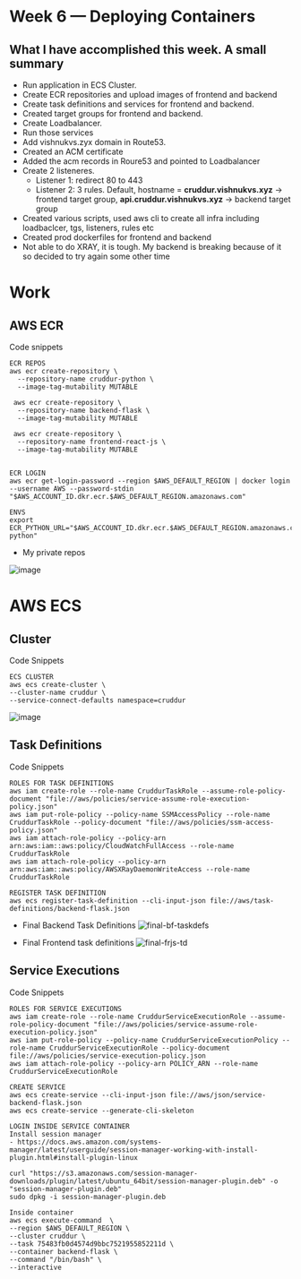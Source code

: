 # Week 6 — Deploying Containers

## What I have accomplished this week. A small summary
- Run application in ECS Cluster. 
- Create ECR repositories and upload images of frontend and backend
- Create task definitions and services for frontend and backend.
- Created target groups for frontend and backend.
- Create Loadbalancer.
- Run those services
- Add vishnukvs.zyx domain in Route53.
- Created an ACM certificate
- Added the acm records in Roure53 and pointed to Loadbalancer
- Create  2 listeneres. 
  - Listener 1: redirect 80 to 443
  - Listener 2: 3 rules. Default, hostname = **cruddur.vishnukvs.xyz** -> frontend target group, **api.cruddur.vishnukvs.xyz** -> backend target group
- Created various scripts, used aws cli to create all infra including loadbaclcer, tgs, listeners, rules etc
- Created prod dockerfiles for frontend and backend
- Not able to do XRAY, it is tough. My backend is breaking because of it so decided to try again some other time

# Work

## AWS ECR

Code snippets
```
ECR REPOS
aws ecr create-repository \
  --repository-name cruddur-python \
  --image-tag-mutability MUTABLE
 
 aws ecr create-repository \
  --repository-name backend-flask \
  --image-tag-mutability MUTABLE
 
 aws ecr create-repository \
  --repository-name frontend-react-js \
  --image-tag-mutability MUTABLE
  

ECR LOGIN
aws ecr get-login-password --region $AWS_DEFAULT_REGION | docker login --username AWS --password-stdin "$AWS_ACCOUNT_ID.dkr.ecr.$AWS_DEFAULT_REGION.amazonaws.com"

ENVS
export ECR_PYTHON_URL="$AWS_ACCOUNT_ID.dkr.ecr.$AWS_DEFAULT_REGION.amazonaws.com/cruddur-python"
```

- My private repos

![image](https://user-images.githubusercontent.com/116954249/231544485-37f27973-03d5-446d-a5cb-469bb513c0a4.png)


# AWS ECS

## Cluster
Code Snippets
```
ECS CLUSTER
aws ecs create-cluster \
--cluster-name cruddur \
--service-connect-defaults namespace=cruddur
```

![image](https://user-images.githubusercontent.com/116954249/231543878-265e82d7-1864-43c4-969f-e16e2536394c.png)

## Task Definitions

Code Snippets
```
ROLES FOR TASK DEFINITIONS
aws iam create-role --role-name CruddurTaskRole --assume-role-policy-document "file://aws/policies/service-assume-role-execution-policy.json"
aws iam put-role-policy --policy-name SSMAccessPolicy --role-name CruddurTaskRole --policy-document "file://aws/policies/ssm-access-policy.json" 
aws iam attach-role-policy --policy-arn arn:aws:iam::aws:policy/CloudWatchFullAccess --role-name CruddurTaskRole
aws iam attach-role-policy --policy-arn arn:aws:iam::aws:policy/AWSXRayDaemonWriteAccess --role-name CruddurTaskRole

REGISTER TASK DEFINITION
aws ecs register-task-definition --cli-input-json file://aws/task-definitions/backend-flask.json
```

- Final Backend Task Definitions
![final-bf-taskdefs](https://user-images.githubusercontent.com/116954249/231545312-c18aa4ae-9cfe-4534-a6e9-afb10374788a.png)
  
- Final Frontend task definitions
![final-frjs-td](https://user-images.githubusercontent.com/116954249/231545527-a524445b-f123-437b-8973-66eef73dffcb.png)

## Service Executions
Code Snippets
```
ROLES FOR SERVICE EXECUTIONS
aws iam create-role --role-name CruddurServiceExecutionRole --assume-role-policy-document "file://aws/policies/service-assume-role-execution-policy.json"
aws iam put-role-policy --policy-name CruddurServiceExecutionPolicy --role-name CruddurServiceExecutionRole --policy-document file://aws/policies/service-execution-policy.json
aws iam attach-role-policy --policy-arn POLICY_ARN --role-name CruddurServiceExecutionRole

CREATE SERVICE
aws ecs create-service --cli-input-json file://aws/json/service-backend-flask.json
aws ecs create-service --generate-cli-skeleton

LOGIN INSIDE SERVICE CONTAINER
Install session manager
- https://docs.aws.amazon.com/systems-manager/latest/userguide/session-manager-working-with-install-plugin.html#install-plugin-linux

curl "https://s3.amazonaws.com/session-manager-downloads/plugin/latest/ubuntu_64bit/session-manager-plugin.deb" -o "session-manager-plugin.deb"
sudo dpkg -i session-manager-plugin.deb

Inside container
aws ecs execute-command  \
--region $AWS_DEFAULT_REGION \
--cluster cruddur \
--task 75483fb0d4574d9bbc7521955852211d \
--container backend-flask \
--command "/bin/bash" \
--interactive
```

  
